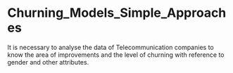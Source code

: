 # Churning_Models_Simple_Approaches
It is necessary to analyse the data of Telecommunication companies to know the area of improvements and the level of churning with reference to gender and other attributes.

